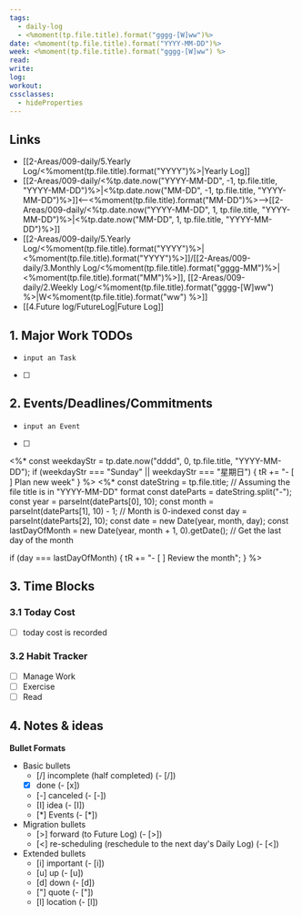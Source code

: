 ```yaml
---
tags:
  - daily-log
  - <%moment(tp.file.title).format("gggg-[W]ww")%>
date: <%moment(tp.file.title).format("YYYY-MM-DD")%>
week: <%moment(tp.file.title).format("gggg-[W]ww") %>
read: 
write: 
log: 
workout: 
cssclasses:
  - hideProperties
---
```

## Links
- [[2-Areas/009-daily/5.Yearly Log/<%moment(tp.file.title).format("YYYY")%>|Yearly Log]]
- [[2-Areas/009-daily/<%tp.date.now("YYYY-MM-DD", -1, tp.file.title, "YYYY-MM-DD")%>|<%tp.date.now("MM-DD", -1, tp.file.title, "YYYY-MM-DD")%>]]<--<%moment(tp.file.title).format("MM-DD")%>-->[[2-Areas/009-daily/<%tp.date.now("YYYY-MM-DD", 1, tp.file.title, "YYYY-MM-DD")%>|<%tp.date.now("MM-DD", 1, tp.file.title, "YYYY-MM-DD")%>]]
- [[2-Areas/009-daily/5.Yearly Log/<%moment(tp.file.title).format("YYYY")%>|<%moment(tp.file.title).format("YYYY")%>]]/[[2-Areas/009-daily/3.Monthly Log/<%moment(tp.file.title).format("gggg-MM")%>|<%moment(tp.file.title).format("MM")%>]], [[2-Areas/009-daily/2.Weekly Log/<%moment(tp.file.title).format("gggg-[W]ww") %>|W<%moment(tp.file.title).format("ww") %>]]
- [[4.Future log/FutureLog|Future Log]]

## 1. Major Work TODOs
- `input an Task`
- [ ] 

## 2. Events/Deadlines/Commitments
- `input an Event` 
- [ ] 
<%*
const weekdayStr = tp.date.now("dddd", 0, tp.file.title, "YYYY-MM-DD");
if (weekdayStr === "Sunday" || weekdayStr === "星期日") {
	tR += "- [ ] Plan new week"
}
%>
<%*
const dateString = tp.file.title; // Assuming the file title is in "YYYY-MM-DD" format
const dateParts = dateString.split("-");
const year = parseInt(dateParts[0], 10);
const month = parseInt(dateParts[1], 10) - 1; // Month is 0-indexed
const day = parseInt(dateParts[2], 10);
const date = new Date(year, month, day);
const lastDayOfMonth = new Date(year, month + 1, 0).getDate(); // Get the last day of the month

if (day === lastDayOfMonth) {
	tR += "- [ ] Review the month";
}
%>

## 3. Time Blocks
### 3.1 Today Cost
- [ ] today cost is recorded

### 3.2 Habit Tracker
- [ ] Manage Work
- [ ] Exercise
- [ ] Read

## 4. Notes & ideas


**Bullet Formats**
- Basic bullets
	- [/] incomplete (half completed) (- [/])
	- [x] done (- [x])
	- [-] canceled (- [-])
	 - [I] idea (- [I])
	 - [*] Events (- [\*])
- Migration bullets
	 - [>] forward (to Future Log) (- [>])
	 - [<] re-scheduling (reschedule to the next day's Daily Log) (- [<])
- Extended bullets
	- [i] important (- [i])
	- [u] up (- [u])
	- [d] down (- [d])
	- ["] quote (- ["])
	- [l] location (- [l])



